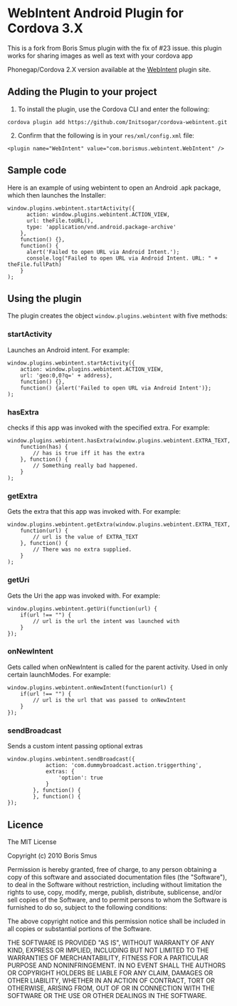 # WebIntent Android Plugin for Cordova 3.X #
This is a fork from Boris Smus plugin with the fix of #23 issue. this plugin works for sharing images as well as text with your cordova app 

Phonegap/Cordova 2.X version available at the [WebIntent](https://github.com/phonegap/phonegap-plugins/tree/master/Android/WebIntent) plugin site.

## Adding the Plugin to your project ##
1. To install the plugin, use the Cordova CLI and enter the following:

`cordova plugin add https://github.com/Initsogar/cordova-webintent.git`

2. Confirm that the following is in your `res/xml/config.xml` file:

`<plugin name="WebIntent" value="com.borismus.webintent.WebIntent" />`

## Sample code

Here is an example of using webintent to open an Android .apk package, which then launches the Installer:

    window.plugins.webintent.startActivity({
          action: window.plugins.webintent.ACTION_VIEW,
          url: theFile.toURL(),
          type: 'application/vnd.android.package-archive'
        },
        function() {},
        function() {
          alert('Failed to open URL via Android Intent.');
          console.log("Failed to open URL via Android Intent. URL: " + theFile.fullPath)
        }
    );


## Using the plugin ##
The plugin creates the object `window.plugins.webintent` with five methods:

### startActivity ###
Launches an Android intent. For example:


    window.plugins.webintent.startActivity({
        action: window.plugins.webintent.ACTION_VIEW,
        url: 'geo:0,0?q=' + address},
        function() {},
        function() {alert('Failed to open URL via Android Intent')};
    );


### hasExtra ###
checks if this app was invoked with the specified extra. For example:

    window.plugins.webintent.hasExtra(window.plugins.webintent.EXTRA_TEXT,
        function(has) {
            // has is true iff it has the extra
        }, function() {
            // Something really bad happened.
        }
    );

### getExtra ###
Gets the extra that this app was invoked with. For example:

    window.plugins.webintent.getExtra(window.plugins.webintent.EXTRA_TEXT,
        function(url) {
            // url is the value of EXTRA_TEXT
        }, function() {
            // There was no extra supplied.
        }
    );

### getUri ###
Gets the Uri the app was invoked with. For example:

    window.plugins.webintent.getUri(function(url) {
        if(url !== "") {
            // url is the url the intent was launched with
        }
    });

### onNewIntent ###
Gets called when onNewIntent is called for the parent activity. Used in only certain launchModes. For example:

    window.plugins.webintent.onNewIntent(function(url) {
        if(url !== "") {
            // url is the url that was passed to onNewIntent
        }
    });

### sendBroadcast ###
Sends a custom intent passing optional extras

    window.plugins.webintent.sendBroadcast({
                action: 'com.dummybroadcast.action.triggerthing',
                extras: {
                    'option': true
                }
            }, function() {
            }, function() {
    });

## Licence ##

The MIT License

Copyright (c) 2010 Boris Smus

Permission is hereby granted, free of charge, to any person obtaining a copy
of this software and associated documentation files (the "Software"), to deal
in the Software without restriction, including without limitation the rights
to use, copy, modify, merge, publish, distribute, sublicense, and/or sell
copies of the Software, and to permit persons to whom the Software is
furnished to do so, subject to the following conditions:

The above copyright notice and this permission notice shall be included in
all copies or substantial portions of the Software.

THE SOFTWARE IS PROVIDED "AS IS", WITHOUT WARRANTY OF ANY KIND, EXPRESS OR
IMPLIED, INCLUDING BUT NOT LIMITED TO THE WARRANTIES OF MERCHANTABILITY,
FITNESS FOR A PARTICULAR PURPOSE AND NONINFRINGEMENT. IN NO EVENT SHALL THE
AUTHORS OR COPYRIGHT HOLDERS BE LIABLE FOR ANY CLAIM, DAMAGES OR OTHER
LIABILITY, WHETHER IN AN ACTION OF CONTRACT, TORT OR OTHERWISE, ARISING FROM,
OUT OF OR IN CONNECTION WITH THE SOFTWARE OR THE USE OR OTHER DEALINGS IN
THE SOFTWARE.

